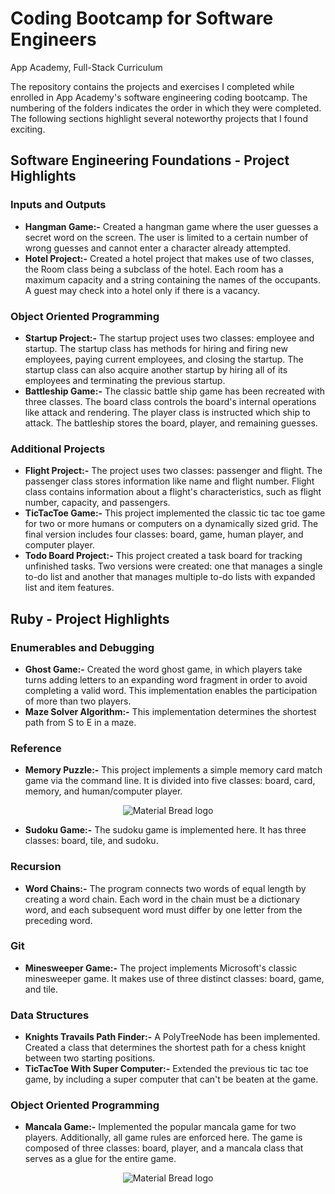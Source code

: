 # Coding Bootcamp for Software Engineers
App Academy, Full-Stack Curriculum

The repository contains the projects and exercises I completed while enrolled in App Academy's software engineering coding bootcamp.
The numbering of the folders indicates the order in which they were completed. The following sections highlight several noteworthy projects that I found exciting.

## Software Engineering Foundations - Project Highlights
### Inputs and Outputs
- __Hangman Game:-__ Created a hangman game where the user guesses a secret word on the screen. The user is limited to a certain number of wrong guesses and cannot enter a character already attempted.
- __Hotel Project:-__ Created a hotel project that makes use of two classes, the Room class being a subclass of the hotel. Each room has a maximum capacity and a string containing the names of the occupants. A guest may check into a hotel only if there is a vacancy.

### Object Oriented Programming
- __Startup Project:-__ The startup project uses two classes: employee and startup. The startup class has methods for hiring and firing new employees, paying current employees, and closing the startup. The startup class can also acquire another startup by hiring all of its employees and terminating the previous startup.
- __Battleship Game:-__ The classic battle ship game has been recreated with three classes. The board class controls the board's internal operations like attack and rendering. The player class is instructed which ship to attack. The battleship stores the board, player, and remaining guesses.

### Additional Projects
- __Flight Project:-__ The project uses two classes: passenger and flight. The passenger class stores information like name and flight number. Flight class contains information about a flight's characteristics, such as flight number, capacity, and passengers.
- __TicTacToe Game:-__ This project implemented the classic tic tac toe game for two or more humans or computers on a dynamically sized grid. The final version includes four classes: board, game, human player, and computer player.
- __Todo Board Project:-__ This project created a task board for tracking unfinished tasks. Two versions were created: one that manages a single to-do list and another that manages multiple to-do lists with expanded list and item features.

## Ruby - Project Highlights
### Enumerables and Debugging
- __Ghost Game:-__ Created the word ghost game, in which players take turns adding letters to an expanding word fragment in order to avoid completing a valid word. This implementation enables the participation of more than two players.
- __Maze Solver Algorithm:-__ This implementation determines the shortest path from S to E in a maze.

### Reference
- __Memory Puzzle:-__ This project implements a simple memory card match game via the command line. It is divided into five classes: board, card, memory, and human/computer player.
 <p align="center">
  <img src="https://user-images.githubusercontent.com/94204398/143984193-ddc91b40-374a-4857-98c0-915ec9bbadd3.gif" alt="Material Bread logo">
 </p>
 
- __Sudoku Game:-__ The sudoku game is implemented here. It has three classes: board, tile, and sudoku.

### Recursion
- __Word Chains:-__ The program connects two words of equal length by creating a word chain. Each word in the chain must be a dictionary word, and each subsequent word must differ by one letter from the preceding word.

### Git
- __Minesweeper Game:-__ The project implements Microsoft's classic minesweeper game. It makes use of three distinct classes: board, game, and tile.

### Data Structures
- __Knights Travails Path Finder:-__ A PolyTreeNode has been implemented. Created a class that determines the shortest path for a chess knight between two starting positions.
- __TicTacToe With Super Computer:-__ Extended the previous tic tac toe game, by including a super computer that can't be beaten at the game.

### Object Oriented Programming
- __Mancala Game:-__ Implemented the popular mancala game for two players. Additionally, all game rules are enforced here. The game is composed of three classes: board, player, and a mancala class that serves as a glue for the entire game.
 <p align="center">
  <img src="https://user-images.githubusercontent.com/94204398/144150717-42691c3c-dafd-4c01-ae3d-187942c240bd.png" alt="Material Bread logo">
 </p>
